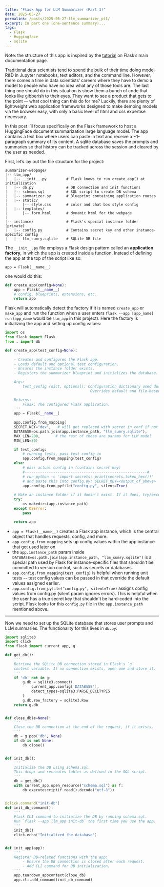 ```yaml
---
title: "Flask App for LLM Summarizer (Part 1)"
date: 2025-05-27
permalink: /posts/2025-05-27-llm_summarizer_pt1/
excerpt: In part one (one-sentence summary)...
tags:
  - Flask
  - Huggingface
  - sqlite
---
```

Note: the structure of this app is inspired by the [tutorial](https://flask.palletsprojects.com/en/stable/tutorial/) on Flask’s main documentation page.

Traditional data scientists tend to spend the bulk of their time doing model R&D in Jupyter notebooks, text editors, and the command line. However, there comes a time in data scientists’ careers where they have to demo a model to people who have no idea what any of those tools are. The last thing one should do in this situation is show them a bunch of code that looks like gibberish to their eyes. They want to see a product that gets to the point -- what cool thing can this do for me? Luckily, there are plenty of lightweight web application frameworks designed to make demoing models via the browser easy, with only a basic level of html and css expertise necessary. 

In this post I’ll focus specifically on the Flask framework to host a HuggingFace document summarization large language model. The app contains a text box where users can paste in text and receive a ~1-paragraph summary of its content. A sqlite database saves the prompts and summaries so that history can be tracked across the session and cleared by the user as needed. 

First, let’s lay out the file structure for the project:

```
summarizer-webpage/
|-- llm_app/
|   |-- __init__.py         # Flask knows to run create_app() at initialization
|   |-- db.py               # DB connection and init functions
|   |-- schema.sql          # SQL script to create DB schema
|   |-- summarizer.py       # Blueprint containing application routes
|   |-- static/
|       |-- style.css       # color and chat box style config
|   |-- templates/
|       |-- form.html       # dynamic html for the webpage
|
|-- instance/               # Flask's special instance folder (private)
|   |-- config.py           # Contains secret key and other instance-specific config
|   |-- llm_sumry.sqlite    # SQLite DB file
```

The `__init__.py` file employs a Flask design pattern called an **application factory**, in which the app is created inside a function. Instead of defining the app at the top of the script like so:

```
app = Flask(__name__)
```

one would do this:
```python
def create_app(config=None):
    app = Flask(__name__)
    # config, blueprints, extensions, etc.
    return app
```

Flask will automatically detect the factory if it is named `create_app` or `make_app` and run the function when a user enters `flask --app [app_name] run` (`app_name` would be `llm_app` in this project). Here the factory is initializing the app and setting up config values:

```python
import os
from flask import Flask
from . import db

def create_app(test_config=None):
    '''
    - Creates and configures the Flask app.
    - Loads default and optional test configuration.
    - Ensures the instance folder exists.
    - Registers the summarizer blueprint and initializes the database.

    Args:
        test_config (dict, optional): Configuration dictionary used during testing.
                                       Overrides default and file-based settings.

    Returns:
        Flask: The configured Flask application.
    '''
    app = Flask(__name__)
    
    app.config.from_mapping(
    SECRET_KEY="dev",   # will get replaced with secret in conf if not testing
    DATABASE=os.path.join(app.instance_path, "llm_sumry.sqlite"),
    MAX_LEN=200,       # the rest of these are params for LLM model
    MIN_LEN=30)

    if test_config:
        # running tests, pass test config in
        app.config.from_mapping(test_config)
    else:
        # pass actual config in (contains secret key)
        #--------------------------------------------------------#
        # run python -c 'import secrets; print(secrets.token_hex())'
        # and paste this into config.py: SECRET_KEY=<output_of_above>
        app.config.from_pyfile("config.py", silent=True)
    
    # Make an instance folder if it doesn't exist. If it does, try/except avoids crashing the app
    try:
        os.makedirs(app.instance_path)
    except OSError:
        pass

    return app
```

- `app = Flask(__name__)` creates a Flask app instance, which is the central object that handles requests, config, and more. 
- `app.config.from_mapping` sets up config values within the app instance that get used later on. 
- the `app.instance_path` param inside `DATABASE=os.path.join(app.instance_path, "llm_sumry.sqlite")` is a special path used by Flask for instance-specific files that shouldn't be committed to version control, such as secrets or databases. 
- `app.config.from_mapping(test_config)` is helpful when running unit tests -- test config values can be passed in that override the default values assigned earlier. 
- `app.config.from_pyfile("config.py", silent=True)` assigns config values from config.py (silent param ignores errors). This is helpful when the user has a true secret key that shouldn't be hard-coded into the script. Flask looks for this `config.py` file in the `app.instance_path` mentioned above. 

---

Now we need to set up the SQLite database that stores user prompts and LLM summaries. The functionality for this lives in `db.py`:

```python
import sqlite3
import click
from flask import current_app, g

def get_db():
	'''
    Retrieve the SQLite DB connection stored in Flask's `g` 
    context variable. If no connection exists, open one and store it.
    '''
	if 'db' not in g:
		g.db = sqlite3.connect(
			current_app.config['DATABASE'],
			detect_types=sqlite3.PARSE_DECLTYPES
		)
		g.db.row_factory = sqlite3.Row
	return g.db


def close_db(e=None):
	'''
	Close the DB connection at the end of the request, if it exists.
	'''
	db = g.pop('db', None)
	if db is not None:
		db.close()


def init_db():
	'''
    Initialize the DB using schema.sql.
    This drops and recreates tables as defined in the SQL script.
    '''
	db = get_db()
	with current_app.open_resource("schema.sql") as f:
		db.executescript(f.read().decode("utf-8"))


@click.command("init-db")
def init_db_command():
	'''
    Flask CLI command to initialize the DB by running schema.sql.
    Run `flask --app llm_app init-db` the first time you use the app.
    '''
	init_db()
	click.echo("Initialized the database")


def init_app(app):
	'''
    Register DB-related functions with the app:
    	- Ensure the DB connection is closed after each request.
    	- Add CLI command for DB initialization.
    '''
	app.teardown_appcontext(close_db)
	app.cli.add_command(init_db_command)

```

